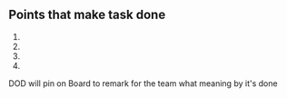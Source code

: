 ## Points that make task done 
1.
2.
3.
4.

DOD will pin on Board to remark for the team 
what meaning by it's done 
